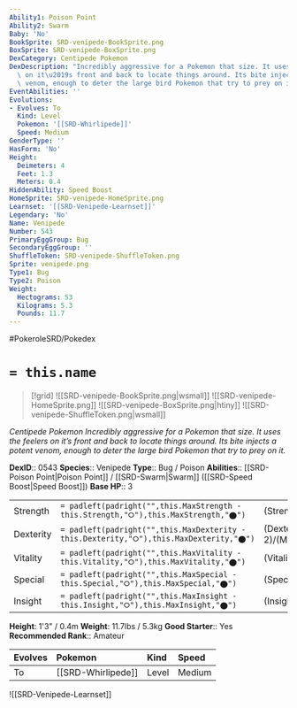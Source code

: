 ```yaml
---
Ability1: Poison Point
Ability2: Swarm
Baby: 'No'
BookSprite: SRD-venipede-BookSprite.png
BoxSprite: SRD-venipede-BoxSprite.png
DexCategory: Centipede Pokemon
DexDescription: "Incredibly aggressive for a Pokemon that size. It uses the feelers\
  \ on it\u2019s front and back to locate things around. Its bite injects a potent\
  \ venom, enough to deter the large bird Pokemon that try to prey on it."
EventAbilities: ''
Evolutions:
- Evolves: To
  Kind: Level
  Pokemon: '[[SRD-Whirlipede]]'
  Speed: Medium
GenderType: ''
HasForm: 'No'
Height:
  Deimeters: 4
  Feet: 1.3
  Meters: 0.4
HiddenAbility: Speed Boost
HomeSprite: SRD-venipede-HomeSprite.png
Learnset: '[[SRD-Venipede-Learnset]]'
Legendary: 'No'
Name: Venipede
Number: 543
PrimaryEggGroup: Bug
SecondaryEggGroup: ''
ShuffleToken: SRD-venipede-ShuffleToken.png
Sprite: venipede.png
Type1: Bug
Type2: Poison
Weight:
  Hectograms: 53
  Kilograms: 5.3
  Pounds: 11.7
---
```


#PokeroleSRD/Pokedex

# `= this.name`

> [!grid]
> ![[SRD-venipede-BookSprite.png|wsmall]]
> ![[SRD-venipede-HomeSprite.png]]
> ![[SRD-venipede-BoxSprite.png|htiny]]
> ![[SRD-venipede-ShuffleToken.png|wsmall]]


*Centipede Pokemon*
*Incredibly aggressive for a Pokemon that size. It uses the feelers on it’s front and back to locate things around. Its bite injects a potent venom, enough to deter the large bird Pokemon that try to prey on it.*

**DexID**:: 0543
**Species**:: Venipede
**Type**:: Bug / Poison
**Abilities**:: [[SRD-Poison Point|Poison Point]] / [[SRD-Swarm|Swarm]] ([[SRD-Speed Boost|Speed Boost]])
**Base HP**:: 3

|           |                                                                                        |                                          |
| --------- | -------------------------------------------------------------------------------------- | ---------------------------------------- |
| Strength  | `= padleft(padright("",this.MaxStrength - this.Strength,"⭘"),this.MaxStrength,"⬤")`    | (Strength::2)/(MaxStrength::4)   |
| Dexterity | `= padleft(padright("",this.MaxDexterity - this.Dexterity,"⭘"),this.MaxDexterity,"⬤")` | (Dexterity:: 2)/(MaxDexterity::4) |
| Vitality  | `= padleft(padright("",this.MaxVitality - this.Vitality,"⭘"),this.MaxVitality,"⬤")`    | (Vitality::2)/(MaxVitality::4)   |
| Special   | `= padleft(padright("",this.MaxSpecial - this.Special,"⭘"),this.MaxSpecial,"⬤")`       | (Special::1)/(MaxSpecial::3)     |
| Insight   | `= padleft(padright("",this.MaxInsight - this.Insight,"⭘"),this.MaxInsight,"⬤")`       | (Insight::1)/(MaxInsight::3)     |

**Height**: 1'3" / 0.4m
**Weight**: 11.7lbs / 5.3kg
**Good Starter**:: Yes
**Recommended Rank**:: Amateur

| Evolves   | Pokemon            | Kind   | Speed   |
|:----------|:-------------------|:-------|:--------|
| To        | [[SRD-Whirlipede]] | Level  | Medium  |

![[SRD-Venipede-Learnset]]